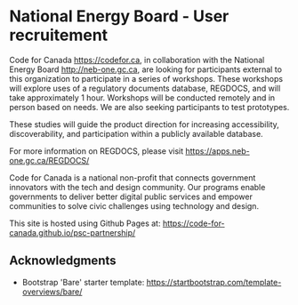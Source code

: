 # National Energy Board - User recruitement

Code for Canada https://codefor.ca, in collaboration with the National Energy Board http://neb-one.gc.ca, are looking for participants external to this organization to participate in a series of workshops. These workshops will explore uses of a regulatory documents database, REGDOCS, and will take approximately 1 hour. Workshops will be conducted remotely and in person based on needs. We are also seeking participants to test prototypes.

These studies will guide the product direction for increasing accessibility, discoverability, and participation within a publicly available database.

For more information on REGDOCS, please visit https://apps.neb-one.gc.ca/REGDOCS/

Code for Canada is a national non-profit that connects government innovators with the tech and design community. Our programs enable governments to deliver better digital public services and empower communities to solve civic challenges using technology and design.

This site is hosted using Github Pages at: https://code-for-canada.github.io/psc-partnership/

## Acknowledgments

- Bootstrap 'Bare' starter template: https://startbootstrap.com/template-overviews/bare/
